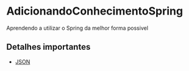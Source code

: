 # AdicionandoConhecimentoSpring
Aprendendo a utilizar o Spring da melhor forma possivel

## Detalhes importantes

 * [JSON](https://www.json.org/json-pt.html)
